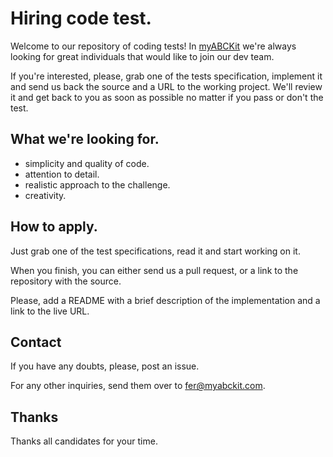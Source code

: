 # Hiring code test.

Welcome to our repository of coding tests! In [myABCKit](http://www.myabckit.com) we're always looking for great individuals that would like to join our dev team.

If you're interested, please, grab one of the tests specification, implement it and send us back the source and a URL to the working project. We'll review it and get back to you as soon as possible no matter if you pass or don't the test.

## What we're looking for.

- simplicity and quality of code.
- attention to detail.
- realistic approach to the challenge.
- creativity.

## How to apply.

Just grab one of the test specifications, read it and start working on it.

When you finish, you can either send us a pull request, or a link to the repository with the source.

Please, add a README with a brief description of the implementation and a link to the live URL.

## Contact

If you have any doubts, please, post an issue.

For any other inquiries, send them over to [fer@myabckit.com](fer@myabckit.com).

## Thanks

Thanks all candidates for your time.
